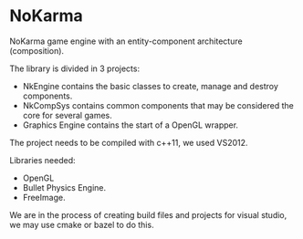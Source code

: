 # NoKarma
NoKarma game engine with an entity-component architecture (composition). 

The library is divided in 3 projects:
   * NkEngine contains the basic classes to create, manage and destroy components.
   * NkCompSys contains common components that may be considered the core for several games.
   * Graphics Engine contains the start of a OpenGL wrapper.
   
The project needs to be compiled with c++11, we used VS2012.

Libraries needed:
  * OpenGL
  * Bullet Physics Engine.
  * FreeImage.
  
We are in the process of creating build files and projects for visual studio, we may use cmake or bazel to do this. 
